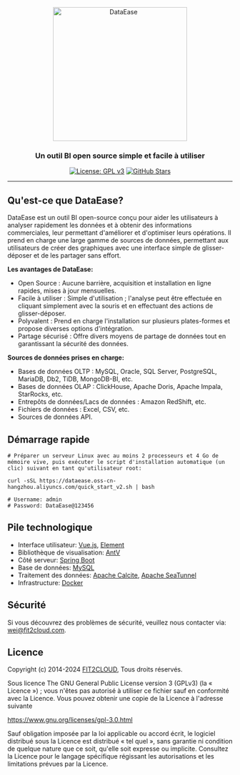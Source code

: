 <p align="center"><a href="https://dataease.io"><img src="https://dataease.oss-cn-hangzhou.aliyuncs.com/img/dataease-logo.png" alt="DataEase" width="300" /></a></p>
<h3 align="center">Un outil BI open source simple et facile à utiliser</h3>
<p align="center">
  <a href="https://www.gnu.org/licenses/gpl-3.0.html"><img src="https://img.shields.io/github/license/dataease/dataease?color=%231890FF" alt="License: GPL v3"></a>
  <a href="https://github.com/dataease/dataease"><img src="https://img.shields.io/github/stars/dataease/dataease?color=%231890FF&style=flat-square" alt="GitHub Stars"></a>
</p>

------------------------------

## Qu'est-ce que DataEase?

DataEase est un outil BI open-source conçu pour aider les utilisateurs à analyser rapidement les données et à obtenir des informations commerciales, leur permettant d'améliorer et d'optimiser leurs opérations. Il prend en charge une large gamme de sources de données, permettant aux utilisateurs de créer des graphiques avec une interface simple de glisser-déposer et de les partager sans effort.

**Les avantages de DataEase:**

-   Open Source : Aucune barrière, acquisition et installation en ligne rapides, mises à jour mensuelles.
-   Facile à utiliser : Simple d'utilisation ; l'analyse peut être effectuée en cliquant simplement avec la souris et en effectuant des actions de glisser-déposer.
-   Polyvalent : Prend en charge l'installation sur plusieurs plates-formes et propose diverses options d'intégration.
-   Partage sécurisé : Offre divers moyens de partage de données tout en garantissant la sécurité des données.

**Sources de données prises en charge:**

-   Bases de données OLTP : MySQL, Oracle, SQL Server, PostgreSQL, MariaDB, Db2, TiDB, MongoDB-BI, etc.
-   Bases de données OLAP : ClickHouse, Apache Doris, Apache Impala, StarRocks, etc.
-   Entrepôts de données/Lacs de données : Amazon RedShift, etc.
-   Fichiers de données : Excel, CSV, etc.
-   Sources de données API.

## Démarrage rapide

```
# Préparer un serveur Linux avec au moins 2 processeurs et 4 Go de mémoire vive, puis exécuter le script d'installation automatique (un clic) suivant en tant qu'utilisateur root:

curl -sSL https://dataease.oss-cn-hangzhou.aliyuncs.com/quick_start_v2.sh | bash

# Username: admin
# Password: DataEase@123456
```

## Pile technologique

-   Interface utilisateur: [Vue.js](https://vuejs.org/), [Element](https://element.eleme.cn/)
-   Bibliothèque de visualisation: [AntV](https://antv.vision/zh)
-   Côté serveur: [Spring Boot](https://spring.io/projects/spring-boot)
-   Base de données: [MySQL](https://www.mysql.com/)
-   Traitement des données: [Apache Calcite](https://github.com/apache/calcite/), [Apache SeaTunnel](https://github.com/apache/seatunnel)
-   Infrastructure: [Docker](https://www.docker.com/)

## Sécurité

Si vous découvrez des problèmes de sécurité, veuillez nous contacter via: wei@fit2cloud.com.

## Licence

Copyright (c) 2014-2024 [FIT2CLOUD](https://fit2cloud.com/), Tous droits réservés.

Sous licence The GNU General Public License version 3 (GPLv3) (la « Licence ») ; vous n'êtes pas autorisé à utiliser ce fichier sauf en conformité avec la Licence. Vous pouvez obtenir une copie de la Licence à l'adresse suivante

<https://www.gnu.org/licenses/gpl-3.0.html>

Sauf obligation imposée par la loi applicable ou accord écrit, le logiciel distribué sous la Licence est distribué « tel quel », sans garantie ni condition de quelque nature que ce soit, qu'elle soit expresse ou implicite. Consultez la Licence pour le langage spécifique régissant les autorisations et les limitations prévues par la Licence.
